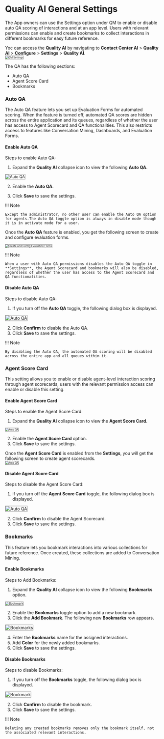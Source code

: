 # Quality AI General Settings

The App owners can use the Settings option under QM to enable or disable auto QA scoring of interactions and at an app level. Users with relevant permissions can enable and create bookmarks to collect interactions in different bookmarks for easy future reference.

Yoc can access the **Quality AI** by navigating to **Contact Center AI** > **Quality AI** > **Configure** > **Settings** > **Quality AI**.  
<img src="../settings/images/qm-setting.png" alt="QM Settings" title="QM Settings" style="border: 1px solid gray; zoom:60%;">

The QA has the following sections:

* Auto QA
* Agent Score Card
* Bookmarks

### Auto QA

The Auto QA feature lets you set up Evaluation Forms for automated scoring. When the feature is turned off, automated QA scores are hidden across the entire application and its queues, regardless of whether the user has access to Agent Scorecard and QA functionalities. This also restricts access to features like Conversation Mining, Dashboards, and Evaluation Forms.

#### Enable Auto QA

Steps to enable Auto QA:

1. Expand the **Quality AI** collapse icon to view the following **Auto QA**.  
<img src="../settings/images/auto-qa.png" alt="Auto QA" title="Auto QA" style="border: 1px solid gray; zoom:90%;">

2. Enable the **Auto QA**.

3. Click **Save** to save the settings.

!!! Note

    Except the administrator, no other user can enable the Auto QA option for agents.The Auto QA toggle option is always in disable mode though it is in activate mode for a user.
    
Once the **Auto QA** feature is enabled, you get the following screen to create and configure evaluation forms.

<img src="../settings/images/qa-settings-eva-forms.png" alt="Create and Config Evaluation Forms" title="Create and Config Evaluation Forms" style="border: 1px solid gray; zoom:60%;">

!!! Note

    When a user with Auto QA permissions disables the Auto QA toggle in **Settings**, the Agent Scorecard and bookmarks will also be disabled, regardless of whether the user has access to the Agent Scorecard and QA functionalities.

#### Disable Auto QA

Steps to disable Auto QA:

1. If you turn off the **Auto QA** toggle, the following dialog box is displayed.  
<img src="../settings/images/disable-auto-qa.png" alt="Auto QA" title="Auto QA" style="border: 1px solid gray; zoom:100%;">

2. Click **Confirm** to disable the Auto QA.
3. Click **Save** to save the settings.

!!! Note

    By disabling the Auto QA, the automated QA scoring will be disabled across the entire app and all queues within it.
    
### Agent Score Card

This setting allows you to enable or disable agent-level interaction scoring through agent scorecards, users with the relevant permission access can enable or disable this setting.

#### Enable Agent Score Card

Steps to enable the Agent Score Card:  
1. Expand the **Quality AI** collapse icon to view the **Agent Score Card**.   
<img src="../settings/images/sett-agent-scorecard.png" alt="Auto QA" title="Auto QA" style="border: 1px solid gray; zoom:60%;">

2. Enable the **Agent Score Card** option.
3. Click **Save** to save the settings.

Once the **Agent Score Card** is enabled from the **Settings**, you will get the following screen to create agent scorecards.  
<img src="../settings/images/settings-enable-agent-scorecard.png" alt="Auto QA" title="Auto QA" style="border: 1px solid gray; zoom:60%;">

#### Disable Agent Score Card
Steps to disable the Agent Score Card:

1. If you turn off the **Agent Score Card** toggle, the following dialog box is displayed.  
<img src="../settings/images/settings-disable-agent-scorecard.png" alt="Auto QA" title="Auto QA" style="border: 1px solid gray; zoom:100%;">

2. Click **Confirm** to disable the Agent Scorecard.
3. Click **Save** to save the settings.

### Bookmarks

This feature lets you bookmark interactions into various collections for future reference. Once created, these collections are added to Conversation Mining.

#### Enable Bookmarks
Steps to Add Bookmarks:

1. Expand the **Quality AI** collapse icon to view the following **Bookmarks** option.  
<img src="../settings/images/settings-bookmarks.png" alt="Bookmark" title="Bookmark" style="border: 1px solid gray; zoom:70%;">

2. Enable the **Bookmarks** toggle option to add a new bookmark.
3. Click the **Add Bookmark**. The following new **Bookmarks** row appears.  
<img src="../settings/images/settings-new-bookmarks.png" alt="Bookmarks" title="Bookmarks" style="border: 1px solid gray; zoom:100%;">

4. Enter the **Bookmarks** name for the assigned interactions.
5. Add **Color** for the newly added bookmarks.
6. Click **Save** to save the settings.

#### Disable Bookmarks
Steps to disable Bookmarks:

1. If you turn off the **Bookmarks** toggle, the following dialog box is displayed.   
<img src="../settings/images/settings-delete-bookmarks.png" alt="Bookmark" title="Bookmark" style="border: 1px solid gray; zoom:100%;">

2. Click **Confirm** to disable the bookmark.
3. Click **Save** to save the settings.   

!!! Note
    
    Deleting any created bookmarks removes only the bookmark itself, not the associated relevant interactions.
